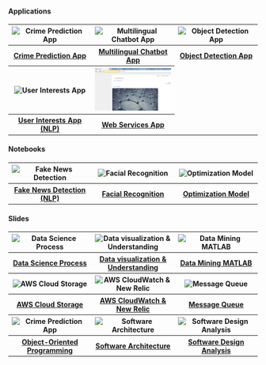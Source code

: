 <table>
  <tr>
    <h4>Applications</h4>
  </tr>
  <tr>
  <th width="33%"><img  alt="Crime Prediction App" src="https://github.com/karawash/Crime-Prediction-App/blob/master/image.gif"> </th>
  <th width="33%"><img alt="Multilingual Chatbot App" src="https://github.com/karawash/Multilingual-Chatbot-App/blob/master/image.gif"></th>
  <th width="33%"><img alt="Object Detection App" src="https://github.com/karawash/Object-Detection-App/blob/master/imagex.gif"></th>
  </tr>
  <tr>
  <th><a href="https://github.com/karawash/Crime-Prediction-App" target="_blank">Crime Prediction App</a></th>
  <th><a href="https://github.com/karawash/Multilingual-Chatbot-App" target="_blank">Multilingual Chatbot App</a></th>
  <th><a href="https://github.com/karawash/Object-Detection-App" target="_blank">Object Detection App</a></th>
  </tr>
  
  <tr>
  <th width="33%"><img  alt="User Interests App" src="https://github.com/karawash/Customer-Interests-Understanding-App/blob/master/image.gif"></th>
  <th width="33%"><img alt="Multilingual Chatbot App" src="https://github.com/karawash/SmartCells-Web-App/blob/master/images/smartcells.gif"></th>
  </tr>
  <tr>
  <th><a href="https://github.com/karawash/Customer-Interests-Understanding-App" target="_blank">User Interests App (NLP)</a></th>
  <th><a href="https://github.com/karawash/SmartCells-Web-App" target="_blank">Web Services App</a></th>
  </tr>
  </table>
  
  <table>
  <tr>
    <h4>Notebooks</h4>
  </tr>
  <tr>
  <th width="33%"><img  alt="Fake News Detection" src="https://github.com/karawash/helpers/blob/main/fakenews.gif"></th>
  <th width="33%"><img alt="Facial Recognition" src="https://github.com/karawash/helpers/blob/main/facialrecognition.gif"></th>
  <th width="33%"><img alt="Optimization Model" src="https://github.com/karawash/helpers/blob/main/optimizationmodel.gif"></th>
  </tr>
  <tr>
  <th><a href="https://www.kaggle.com/karawash/classifying-news-fake-and-real-near-100-acc" target="_blank">Fake News Detection (NLP)</a></th>
  <th><a href="https://www.kaggle.com/karawash/facial-expression-recognition-81-percent" target="_blank">Facial Recognition</a></th>
  <th><a href="https://github.com/karawash/Optimization-Model" target="_blank">Optimization Model</a></th>
  </tr>
  </table>
  

  <table>
  <tr>
    <h4>Slides</h4>
  </tr>
  <tr>
  <th width="33%"><img  alt="Data Science Process" src="https://github.com/karawash/helpers/blob/main/Data-Science.gif"></th>
  <th width="33%"><img alt="Data visualization & Understanding" src="https://github.com/karawash/helpers/blob/main/Data-vis.gif"></th>
  <th width="33%"><img  alt="Data Mining MATLAB" src="https://github.com/karawash/helpers/blob/main/data-mining-matlab.gif"></th>
  </tr>
  <tr>
  <th><a href="https://www.slideshare.net/karawash/introduction-todatascience" target="_blank">Data Science Process</a></th>
  <th><a href="https://www.slideshare.net/karawash/how-to-understand-your-data-250166479" target="_blank">Data visualization & Understanding</a></th>
  <th><a href="https://www.slideshare.net/karawash/data-mining-using-matlab-codes" target="_blank">Data Mining MATLAB</a></th>
  </tr>
  <tr>
  <th width="33%"><img alt="AWS Cloud Storage" src="https://github.com/karawash/helpers/blob/main/aws-cloud-storage.gif"></th>
  <th width="33%"><img alt="AWS CloudWatch & New Relic" src="https://github.com/karawash/helpers/blob/main/Cloudwatch-and-NewRelic.gif"></th>
  <th width="33%"><img alt="Message Queue" src="https://github.com/karawash/helpers/blob/main/message-queue.gif"></th>
  </tr>
  <tr>
  <th><a href="https://www.slideshare.net/karawash/how-to-understand-your-data-250166479" target="_blank">AWS Cloud Storage</a></th>
  <th><a href="https://www.slideshare.net/karawash/build-a-custom-metrics-on-aws-cloud" target="_blank">AWS CloudWatch & New Relic</a></th>
  <th><a href="https://www.slideshare.net/karawash/message-queues-63847559" target="_blank">Message Queue</a></th>
  </tr>
  <tr>
  <th width="33%"><img alt="Crime Prediction App" src="https://github.com/karawash/helpers/blob/main/OOP.gif"></th>
  <th width="33%"><img alt="Software Architecture" src="https://github.com/karawash/helpers/blob/main/software-architecture.gif"></th>
  <th width="33%"><img alt="Software Design Analysis" src="https://github.com/karawash/helpers/blob/main/software-design.gif"></th>    
  </tr>
  <tr>
  <th><a href="https://www.slideshare.net/karawash/objectoriented-programming-oop-250195075" target="_blank">Object-Oriented Programming</a></th>
  <th><a href="https://www.slideshare.net/karawash/from-use-case-to-software-architecture" target="_blank">Software Architecture</a></th>
  <th><a href="https://www.slideshare.net/karawash/software-engineering-31223382" target="_blank">Software Design Analysis</a></th>
  </tr>
  </table>

  
